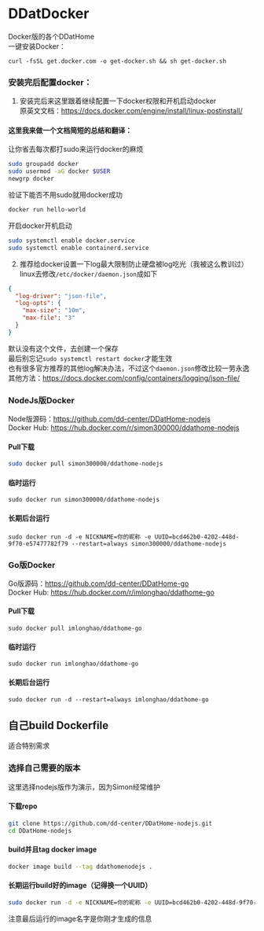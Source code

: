 # DDatDocker
Docker版的各个DDatHome  
一键安装Docker：
```
curl -fsSL get.docker.com -o get-docker.sh && sh get-docker.sh
```
### 安装完后配置docker：  
1. 安装完后来这里跟着继续配置一下docker权限和开机启动docker  
原英文文档：https://docs.docker.com/engine/install/linux-postinstall/
#### 这里我来做一个文档简短的总结和翻译：

让你省去每次都打sudo来运行docker的麻烦
```bash
sudo groupadd docker
sudo usermod -aG docker $USER
newgrp docker
```

验证下能否不用sudo就用docker成功
```bash
docker run hello-world
```

开启docker开机启动
```bash
sudo systemctl enable docker.service
sudo systemctl enable containerd.service
```

2. 推荐给docker设置一下log最大限制防止硬盘被log吃光（我被这么教训过）  
linux去修改`/etc/docker/daemon.json`成如下
```json
{
  "log-driver": "json-file",
  "log-opts": {
    "max-size": "10m",
    "max-file": "3" 
  }
}
```
默认没有这个文件，去创建一个保存  
最后别忘记`sudo systemctl restart docker`才能生效  
也有很多官方推荐的其他log解决办法，不过这个`daemon.json`修改比较一劳永逸  
其他方法：https://docs.docker.com/config/containers/logging/json-file/


### NodeJs版Docker
Node版源码：https://github.com/dd-center/DDatHome-nodejs  
Docker Hub: https://hub.docker.com/r/simon300000/ddathome-nodejs  

#### Pull下载
```sh
sudo docker pull simon300000/ddathome-nodejs
```
#### 临时运行
```shell
sudo docker run simon300000/ddathome-nodejs
```
#### 长期后台运行
```shell
sudo docker run -d -e NICKNAME=你的昵称 -e UUID=bcd462b0-4202-448d-9f70-e57477782f79 --restart=always simon300000/ddathome-nodejs
```

### Go版Docker
Go版源码：https://github.com/dd-center/DDatHome-go  
Docker Hub: https://hub.docker.com/r/imlonghao/ddathome-go  
#### Pull下载
```
sudo docker pull imlonghao/ddathome-go
```
#### 临时运行
```
sudo docker run imlonghao/ddathome-go
```
#### 长期后台运行
```
sudo docker run -d --restart=always imlonghao/ddathome-go
```

## 自己build Dockerfile
适合特别需求

### 选择自己需要的版本
这里选择nodejs版作为演示，因为Simon经常维护  

#### 下载repo
```sh
git clone https://github.com/dd-center/DDatHome-nodejs.git
cd DDatHome-nodejs
```
#### build并且tag docker image
```sh
docker image build --tag ddathomenodejs .
```
#### 长期运行build好的image（记得换一个UUID）
```sh
sudo docker run -d -e NICKNAME=你的昵称 -e UUID=bcd462b0-4202-448d-9f70-e57477782f79 --restart=always simon300000/ddathome-nodejs
```
注意最后运行的image名字是你刚才生成的信息  
